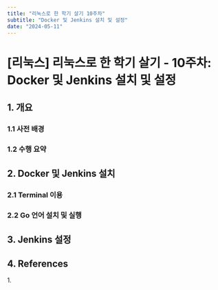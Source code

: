 ```yaml
---
title: "리눅스로 한 학기 살기 10주차"
subtitle: "Docker 및 Jenkins 설치 및 설정"
date: "2024-05-11"
---
```


# [리눅스] 리눅스로 한 학기 살기 - 10주차: Docker 및 Jenkins 설치 및 설정

## 1. 개요

### 1.1 사전 배경


### 1.2 수행 요약


## 2. Docker 및 Jenkins 설치

### 2.1 Terminal 이용

### 2.2 Go 언어 설치 및 실행

## 3. Jenkins 설정

## 4. References

<a id="ref1"></a>
1. 

